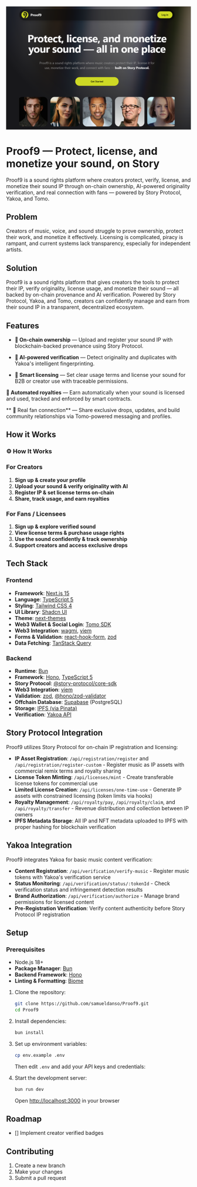 ![Proof9 Banner](banner.png)

# Proof9 — Protect, license, and monetize your sound, on Story

Proof9 is a sound rights platform where creators protect, verify, license, and monetize their sound IP through on-chain ownership, AI-powered originality verification, and real connection with fans — powered by Story Protocol, Yakoa, and Tomo.

## Problem

Creators of music, voice, and sound struggle to prove ownership, protect their work, and monetize it effectively. Licensing is complicated, piracy is rampant, and current systems lack transparency, especially for independent artists.

## Solution

Proof9 is a sound rights platform that gives creators the tools to protect their IP, verify originality, license usage, and monetize their sound — all backed by on-chain provenance and AI verification. Powered by Story Protocol, Yakoa, and Tomo, creators can confidently manage and earn from their sound IP in a transparent, decentralized ecosystem.

## Features

-   **🔐 On-chain ownership** — Upload and register your sound IP with blockchain-backed provenance using Story Protocol.

-   **🧠 AI-powered verification** — Detect originality and duplicates with Yakoa's intelligent fingerprinting.

-   **📜 Smart licensing** — Set clear usage terms and license your sound for B2B or creator use with traceable permissions.

**💸 Automated royalties** — Earn automatically when your sound is licensed and used, tracked and enforced by smart contracts.

** 🤝 Real fan connection** — Share exclusive drops, updates, and build community relationships via Tomo-powered messaging and profiles.

## How it Works

### ⚙️ How It Works

### For Creators

1. **Sign up & create your profile**
2. **Upload your sound & verify originality with AI**
3. **Register IP & set license terms on-chain**
4. **Share, track usage, and earn royalties**

### For Fans / Licensees

1. **Sign up & explore verified sound**
2. **View license terms & purchase usage rights**
3. **Use the sound confidently & track ownership**
4. **Support creators and access exclusive drops**

## Tech Stack

### Frontend

-   **Framework**: [Next.js 15](https://nextjs.org/)
-   **Language**: [TypeScript 5](https://www.typescriptlang.org/)
-   **Styling**: [Tailwind CSS 4](https://tailwindcss.com/)
-   **UI Library**: [Shadcn UI](https://ui.shadcn.com/)
-   **Theme**: [next-themes](https://github.com/pacocoursey/next-themes)
-   **Web3 Wallet & Social Login**: [Tomo SDK](https://docs.tomo.inc/tomo-sdk/tomoevmkit)
-   **Web3 Integration**: [wagmi](https://wagmi.sh/), [viem](https://viem.sh/)
-   **Forms & Validation**: [react-hook-form](https://react-hook-form.com/), [zod](https://zod.dev/)
-   **Data Fetching**: [TanStack Query](https://tanstack.com/query)

### Backend

-   **Runtime**: [Bun](https://bun.sh/)
-   **Framework**: [Hono](https://hono.dev/), [TypeScript 5](https://www.typescriptlang.org/)
-   **Story Protocol**: [@story-protocol/core-sdk](https://docs.storyprotocol.xyz/)
-   **Web3 Integration**: [viem](https://viem.sh/)
-   **Validation**: [zod](https://zod.dev/), [@hono/zod-validator](https://hono.dev/middleware/validator)
-   **Offchain Database**: [Supabase](https://supabase.com/) (PostgreSQL)
-   **Storage**: [IPFS (via Pinata)](https://www.pinata.cloud/)
-   **Verification**: [Yakoa API](https://docs.yakoa.ai/)

## Story Protocol Integration

Proof9 utilizes Story Protocol for on-chain IP registration and licensing:

-   **IP Asset Registration**: `/api/registration/register` and `/api/registration/register-custom` - Register music as IP assets with commercial remix terms and royalty sharing
-   **License Token Minting**: `/api/licenses/mint` - Create transferable license tokens for commercial use
-   **Limited License Creation**: `/api/licenses/one-time-use` - Generate IP assets with constrained licensing (token limits via hooks)
-   **Royalty Management**: `/api/royalty/pay`, `/api/royalty/claim`, and `/api/royalty/transfer` - Revenue distribution and collection between IP owners
-   **IPFS Metadata Storage**: All IP and NFT metadata uploaded to IPFS with proper hashing for blockchain verification

## Yakoa Integration

Proof9 integrates Yakoa for basic music content verification:

-   **Content Registration**: `/api/verification/verify-music` - Register music tokens with Yakoa's verification service
-   **Status Monitoring**: `/api/verification/status/:tokenId` - Check verification status and infringement detection results
-   **Brand Authorization**: `/api/verification/authorize` - Manage brand permissions for licensed content
-   **Pre-Registration Verification**: Verify content authenticity before Story Protocol IP registration

## Setup

### Prerequisites

-   Node.js 18+
-   **Package Manager**: [Bun](https://bun.sh/)
-   **Backend Framework**: [Hono](https://hono.dev/)
-   **Linting & Formatting**: [Biome](https://biomejs.dev/)

1. Clone the repository:

    ```bash
    git clone https://github.com/samueldanso/Proof9.git
    cd Proof9
    ```

2. Install dependencies:

    ```bash
    bun install
    ```

3. Set up environment variables:

    ```bash
    cp env.example .env
    ```

    Then edit `.env` and add your API keys and credentials:

4. Start the development server:

    ```bash
    bun run dev
    ```

    Open [http://localhost:3000](http://localhost:3000) in your browser

## Roadmap

-   [] Implement creator verified badges

## Contributing

1. Create a new branch
2. Make your changes
3. Submit a pull request
